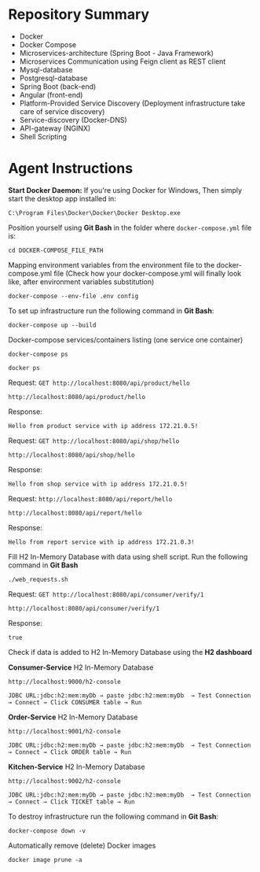 # Repository Summary
* Docker  
* Docker Compose
* Microservices-architecture (Spring Boot - Java Framework)
* Microservices Communication using Feign client as REST client
* Mysql-database
* Postgresql-database
* Spring Boot (back-end)
* Angular (front-end)
* Platform-Provided Service Discovery (Deployment infrastructure take care of service discovery)
* Service-discovery (Docker-DNS)
* API-gateway (NGINX)
* Shell Scripting

# Agent Instructions
**Start Docker Daemon:** If you're using Docker for Windows, Then simply start the desktop app installed in:
```shell
C:\Program Files\Docker\Docker\Docker Desktop.exe
```
Position yourself using **Git Bash** in the folder where `docker-compose.yml` file is:
```
cd DOCKER-COMPOSE_FILE_PATH
```
Mapping environment variables from the environment file to the docker-compose.yml file (Check how your docker-compose.yml will finally look like, after environment variables substitution)
```shell
docker-compose --env-file .env config
```
To set up infrastructure run the following command in **Git Bash**:
```shell
docker-compose up --build
```
Docker-compose services/containers listing (one service one container)
```shell
docker-compose ps
```
```shell
docker ps
```
Request:
```GET http://localhost:8080/api/product/hello```  
```
http://localhost:8080/api/product/hello
```
Response:
```
Hello from product service with ip address 172.21.0.5!
```
Request:
```GET http://localhost:8080/api/shop/hello```  
```
http://localhost:8080/api/shop/hello
```
Response:
```
Hello from shop service with ip address 172.21.0.5!
```
Request:
```http://localhost:8080/api/report/hello```  
```
http://localhost:8080/api/report/hello
```
Response:
```
Hello from report service with ip address 172.21.0.3!
```
Fill H2 In-Memory Database with data using shell script. Run the following command in **Git Bash**
```
./web_requests.sh
```
Request:
```GET http://localhost:8080/api/consumer/verify/1```  
```
http://localhost:8080/api/consumer/verify/1
```
Response:
```
true
```
Check if data is added to H2 In-Memory Database using the **H2 dashboard**

**Consumer-Service** H2 In-Memory Database
```
http://localhost:9000/h2-console
```
```
JDBC URL:jdbc:h2:mem:myDb → paste jdbc:h2:mem:myDb  → Test Connection  → Connect → Click CONSUMER table → Run
```
**Order-Service** H2 In-Memory Database
```
http://localhost:9001/h2-console
```
```
JDBC URL:jdbc:h2:mem:myDb → paste jdbc:h2:mem:myDb  → Test Connection  → Connect → Click ORDER table → Run
```
**Kitchen-Service** H2 In-Memory Database
```
http://localhost:9002/h2-console
```
```
JDBC URL:jdbc:h2:mem:myDb → paste jdbc:h2:mem:myDb  → Test Connection  → Connect → Click TICKET table → Run
```
To destroy infrastructure run the following command in **Git Bash**:
```shell
docker-compose down -v
```
Automatically remove (delete) Docker images
```shell
docker image prune -a
```
